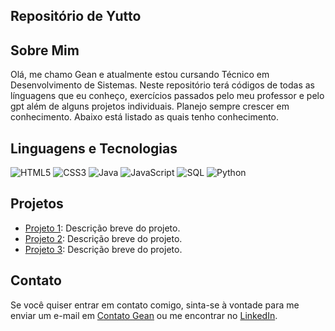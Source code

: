 ## Repositório de Yutto

## Sobre Mim

Olá, me chamo Gean e atualmente estou cursando Técnico em Desenvolvimento de Sistemas.
Neste repositório terá códigos de todas as línguagens que eu conheço, exercícios passados pelo
meu professor e pelo gpt além de alguns projetos individuais. Planejo sempre crescer em conhecimento. Abaixo está listado as quais
tenho conhecimento.

## Linguagens e Tecnologias

<div>
    <img src="https://img.icons8.com/color/48/000000/html-5.png" alt="HTML5">
    <img src="https://img.icons8.com/color/48/000000/css3.png" alt="CSS3">
    <img src="https://img.icons8.com/color/48/000000/java-coffee-cup-logo.png" alt="Java">
    <img src="https://img.icons8.com/color/48/000000/javascript.png" alt="JavaScript">
    <img src="https://img.icons8.com/color/48/000000/sql.png" alt="SQL">
    <img src="https://img.icons8.com/color/48/000000/python.png" alt="Python">
</div>

## Projetos

- [Projeto 1](link_para_o_projeto_1): Descrição breve do projeto.
- [Projeto 2](link_para_o_projeto_2): Descrição breve do projeto.
- [Projeto 3](link_para_o_projeto_3): Descrição breve do projeto.

## Contato

Se você quiser entrar em contato comigo, sinta-se à vontade para me enviar um e-mail em [Contato Gean](mailto:contatogeanpls@gmail.com) ou me encontrar no [LinkedIn](https://www.linkedin.com/in/gean-carlos-b24651266?utm_source=share&utm_campaign=share_via&utm_content=profile&utm_medium=android_app).
